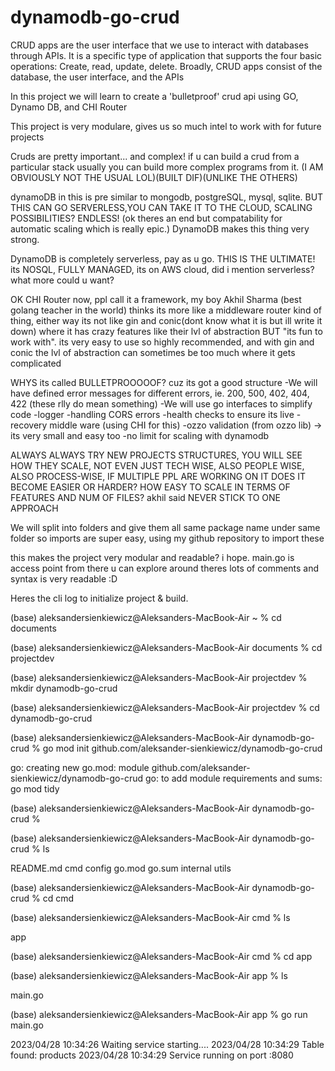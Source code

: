 # dynamodb-go-crud
 
CRUD apps are the user interface that we use to interact with databases through APIs. It is a specific type of application that supports the four basic operations: Create, read, update, delete. Broadly, CRUD apps consist of the database, the user interface, and the APIs

In this project we will learn to create a 'bulletproof' crud api using GO, Dynamo DB, and CHI Router

This project is very modulare, gives us so much intel to work with for future projects 

Cruds are pretty important... and complex! if u can build a crud from a particular stack usually you can build more complex programs from it. (I AM OBVIOUSLY NOT THE USUAL LOL)(BUILT DIF)(UNLIKE THE OTHERS)

dynamoDB in this is pre similar to mongodb, postgreSQL, mysql, sqlite. BUT THIS CAN GO SERVERLESS,YOU CAN TAKE IT TO THE CLOUD, SCALING POSSIBILITIES? ENDLESS! (ok theres an end but compatability for automatic scaling which is really epic.)  DynamoDB makes this thing very strong.

DynamoDB is completely serverless, pay as u go. THIS IS THE ULTIMATE! its NOSQL, FULLY MANAGED, its on AWS cloud, did i mention serverless? what more could u want?

OK CHI Router now, ppl call it a framework, my boy Akhil Sharma (best golang teacher in the world) thinks its more like a middleware router kind of thing, either way its not like gin and conic(dont know what it is but ill write it down) where it has crazy features like their lvl of abstraction BUT "its fun to work with". its very easy to use so highly recommended, and with gin and conic the lvl of abstraction can sometimes be too much where it gets complicated 


WHYS its called BULLETPROOOOOF? cuz its got a good structure
-We will have defined error messages for different errors, ie. 200, 500, 402, 404, 422 (these rlly do mean something)
-We will use go interfaces to simplify code
-logger
-handling CORS errors
-health checks to ensure its live
-recovery middle ware (using CHI for this)
-ozzo validation (from ozzo lib) -> its very small and easy too
-no limit for scaling with dynamodb



ALWAYS ALWAYS TRY NEW PROJECTS STRUCTURES, YOU WILL SEE HOW THEY SCALE, NOT EVEN JUST TECH WISE, ALSO PEOPLE WISE, ALSO PROCESS-WISE, IF MULTIPLE PPL ARE WORKING ON IT DOES IT BECOME EASIER OR HARDER?
HOW EASY TO SCALE IN TERMS OF FEATURES AND NUM OF FILES?
akhil said NEVER STICK TO ONE APPROACH 


We will split into folders and give them all same package name under same folder so imports are super easy, using my github repository to import these 

this makes the project very modular and readable? i hope. main.go is access point from there u can explore around theres lots of comments and syntax is very readable :D 

Heres the cli log to initialize project & build.

(base) aleksandersienkiewicz@Aleksanders-MacBook-Air ~ % cd documents

(base) aleksandersienkiewicz@Aleksanders-MacBook-Air documents % cd projectdev

(base) aleksandersienkiewicz@Aleksanders-MacBook-Air projectdev % mkdir dynamodb-go-crud

(base) aleksandersienkiewicz@Aleksanders-MacBook-Air projectdev % cd dynamodb-go-crud

(base) aleksandersienkiewicz@Aleksanders-MacBook-Air dynamodb-go-crud % go mod init github.com/aleksander-sienkiewicz/dynamodb-go-crud

go: creating new go.mod: module github.com/aleksander-sienkiewicz/dynamodb-go-crud
go: to add module requirements and sums:
go mod tidy

(base) aleksandersienkiewicz@Aleksanders-MacBook-Air dynamodb-go-crud % 

(base) aleksandersienkiewicz@Aleksanders-MacBook-Air dynamodb-go-crud % ls

README.md	cmd		config		go.mod		go.sum		internal	utils

(base) aleksandersienkiewicz@Aleksanders-MacBook-Air dynamodb-go-crud % cd cmd

(base) aleksandersienkiewicz@Aleksanders-MacBook-Air cmd % ls

app

(base) aleksandersienkiewicz@Aleksanders-MacBook-Air cmd % cd app

(base) aleksandersienkiewicz@Aleksanders-MacBook-Air app % ls

main.go

(base) aleksandersienkiewicz@Aleksanders-MacBook-Air app % go run main.go

2023/04/28 10:34:26 Waiting service starting.... <nil>
2023/04/28 10:34:29 Table found: products
2023/04/28 10:34:29 Service running on port :8080 






